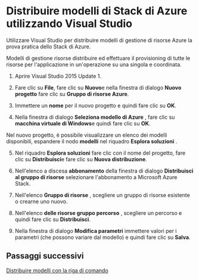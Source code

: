 <properties
    pageTitle="Distribuire modelli con Visual Studio in pila Azure | Microsoft Azure"
    description="Informazioni su come distribuire modelli con Visual Studio in pila Azure."
    services="azure-stack"
    documentationCenter=""
    authors="HeathL17"
    manager="byronr"
    editor=""/>

<tags
    ms.service="azure-stack"
    ms.workload="na"
    ms.tgt_pltfrm="na"
    ms.devlang="na"
    ms.topic="article"
    ms.date="09/26/2016"
    ms.author="helaw"/>

# <a name="deploy-templates-in-azure-stack-using-visual-studio"></a>Distribuire modelli di Stack di Azure utilizzando Visual Studio

Utilizzare Visual Studio per distribuire modelli di gestione di risorse Azure la prova pratica dello Stack di Azure.

Modelli di gestione risorse distribuire ed effettuare il provisioning di tutte le risorse per l'applicazione in un'operazione su una singola e coordinata.

1.  Aprire Visual Studio 2015 Update 1.

2.  Fare clic su **File**, fare clic su **Nuovo**e nella finestra di dialogo **Nuovo progetto** fare clic su **Gruppo di risorse Azure**.

3.  Immettere un **nome** per il nuovo progetto e quindi fare clic su **OK**.

4.  Nella finestra di dialogo **Seleziona modello di Azure** , fare clic su **macchina virtuale di Windows**e quindi fare clic su **OK**.

  Nel nuovo progetto, è possibile visualizzare un elenco dei modelli disponibili, espandere il nodo **modelli** nel riquadro **Esplora soluzioni** .

5.  Nel riquadro **Esplora soluzioni** fare clic con il nome del progetto, fare clic su **Distribuisci**e fare clic su **Nuova distribuzione**.

6.  Nell'elenco a discesa **abbonamento** della finestra di dialogo **Distribuisci al gruppo di risorse** selezionare l'abbonamento a Microsoft Azure Stack.

7.  Nell'elenco **Gruppo di risorse** , scegliere un gruppo di risorse esistente o crearne uno nuovo.

8.  Nell'elenco **delle risorse gruppo percorso** , scegliere un percorso e quindi fare clic su **Distribuisci**.

9.  Nella finestra di dialogo **Modifica parametri** immettere valori per i parametri (che possono variare dal modello) e quindi fare clic su **Salva**.

## <a name="next-steps"></a>Passaggi successivi

[Distribuire modelli con la riga di comando](azure-stack-deploy-template-command-line.md)
